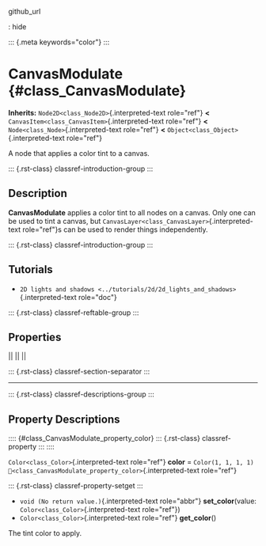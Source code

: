 github_url

:   hide

::: {.meta keywords="color"}
:::

# CanvasModulate {#class_CanvasModulate}

**Inherits:** `Node2D<class_Node2D>`{.interpreted-text role="ref"}
**\<** `CanvasItem<class_CanvasItem>`{.interpreted-text role="ref"}
**\<** `Node<class_Node>`{.interpreted-text role="ref"} **\<**
`Object<class_Object>`{.interpreted-text role="ref"}

A node that applies a color tint to a canvas.

::: {.rst-class}
classref-introduction-group
:::

## Description

**CanvasModulate** applies a color tint to all nodes on a canvas. Only
one can be used to tint a canvas, but
`CanvasLayer<class_CanvasLayer>`{.interpreted-text role="ref"}s can be
used to render things independently.

::: {.rst-class}
classref-introduction-group
:::

## Tutorials

- `2D lights and shadows <../tutorials/2d/2d_lights_and_shadows>`{.interpreted-text
  role="doc"}

::: {.rst-class}
classref-reftable-group
:::

## Properties

||
||
||

::: {.rst-class}
classref-section-separator
:::

------------------------------------------------------------------------

::: {.rst-class}
classref-descriptions-group
:::

## Property Descriptions

:::: {#class_CanvasModulate_property_color}
::: {.rst-class}
classref-property
:::
::::

`Color<class_Color>`{.interpreted-text role="ref"} **color** =
`Color(1, 1, 1, 1)`
`🔗<class_CanvasModulate_property_color>`{.interpreted-text role="ref"}

::: {.rst-class}
classref-property-setget
:::

- `void (No return value.)`{.interpreted-text role="abbr"}
  **set_color**(value: `Color<class_Color>`{.interpreted-text
  role="ref"})
- `Color<class_Color>`{.interpreted-text role="ref"} **get_color**()

The tint color to apply.
